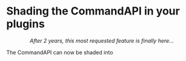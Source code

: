 # Shading the CommandAPI in your plugins

<p align="center"><i>After 2 years, this most requested feature is finally here...</i></p>

The CommandAPI can now be shaded into 